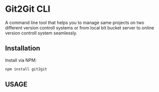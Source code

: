 # Git2Git CLI
A command line tool that helps you to manage same projects on two different version controll systems or from local bit bucket server to online version controll system seamlessly.

## Installation 
Install via NPM:
```bash
npm install git2git

```

## USAGE
